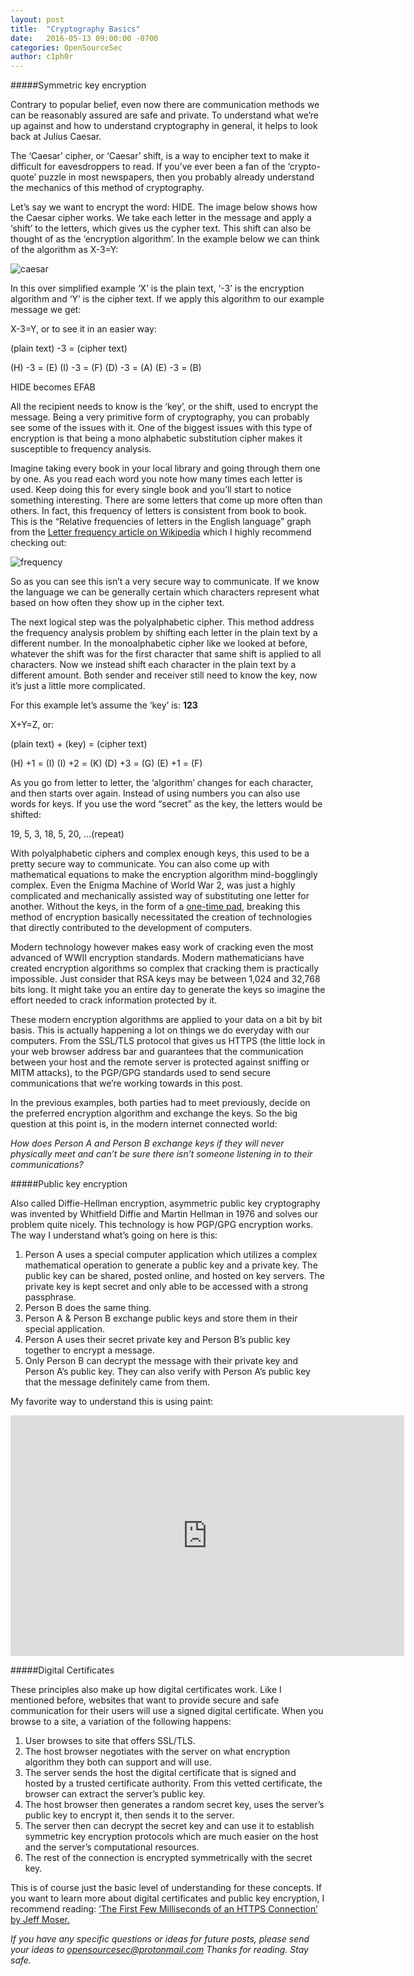 ```yaml
---
layout: post
title:  "Cryptography Basics"
date:   2016-05-13 09:00:00 -0700
categories: OpenSourceSec
author: c1ph0r
---
```

#####Symmetric key encryption

Contrary to popular belief, even now there are communication methods we can be reasonably assured are safe and private. To understand what we’re up against and how to understand cryptography in general, it helps to look back at Julius Caesar.

The ‘Caesar’ cipher, or ‘Caesar’ shift, is a way to encipher text to make it difficult for eavesdroppers to read. If you’ve ever been a fan of the ‘crypto-quote’ puzzle in most newspapers, then you probably already understand the mechanics of this method of cryptography.

Let’s say we want to encrypt the word: HIDE. The image below shows how the Caesar cipher works. We take each letter in the message and apply a ‘shift’ to the letters, which gives us the cypher text. This shift can also be thought of as the ‘encryption algorithm’. In the example below we can think of the algorithm as X-3=Y:

![caesar](https://upload.wikimedia.org/wikipedia/commons/thumb/4/4a/Caesar_cipher_left_shift_of_3.svg/800px-Caesar_cipher_left_shift_of_3.svg.png)

In this over simplified example ‘X’ is the plain text, ‘-3’ is the encryption algorithm and ‘Y’ is the cipher text. If we apply this algorithm to our example message we get:

X-3=Y, or to see it in an easier way:

(plain text) -3 = (cipher text)

(H) -3 = (E)
(I)   -3 = (F)
(D) -3 = (A)
(E) -3 = (B)

HIDE becomes EFAB

All the recipient needs to know is the ‘key’, or the shift, used to encrypt the message. Being a very primitive form of cryptography, you can probably see some of the issues with it. One of the biggest issues with this type of encryption is that being a mono alphabetic substitution cipher makes it susceptible to frequency analysis.

Imagine taking every book in your local library and going through them one by one. As you read each word you note how many times each letter is used. Keep doing this for every single book and you’ll start to notice something interesting. There are some letters that come up more often than others. In fact, this frequency of letters is consistent from book to book. This is the “Relative frequencies of letters in the English language” graph from the [Letter frequency article on Wikipedia](https://en.wikipedia.org/wiki/Letter_frequency) which I highly recommend checking out:

![frequency](https://upload.wikimedia.org/wikipedia/commons/thumb/d/d5/English_letter_frequency_%28alphabetic%29.svg/600px-English_letter_frequency_%28alphabetic%29.svg.png)

So as you can see this isn’t a very secure way to communicate. If we know the language we can be generally certain which characters represent what based on how often they show up in the cipher text.

The next logical step was the polyalphabetic cipher. This method address the frequency analysis problem by shifting each letter in the plain text by a different number. In the monoalphabetic cipher like we looked at before, whatever the shift was for the first character that same shift is applied to all characters. Now we instead shift each character in the plain text by a different amount. Both sender and receiver still need to know the key, now it’s just a little more complicated.

For this example let’s assume the ‘key’ is: **123**

X+Y=Z, or:

(plain text) + (key) = (cipher text)

(H)  +1 =   (I)
(I)    +2 =  (K)
(D)  +3 =  (G)
(E)  +1 =   (F)

As you go from letter to letter, the ‘algorithm’ changes for each character, and then starts over again. Instead of using numbers you can also use words for keys. If you use the word “secret” as the key, the letters would be shifted: 

19, 5, 3, 18, 5, 20, …(repeat)

With polyalphabetic ciphers and complex enough keys, this used to be a pretty secure way to communicate. You can also come up with mathematical equations to make the encryption algorithm mind-bogglingly complex. Even the Enigma Machine of World War 2, was just a highly complicated and mechanically assisted way of substituting one letter for another. Without the keys, in the form of a [one-time pad](https://en.wikipedia.org/wiki/One-time_pad), breaking this method of encryption basically necessitated the creation of technologies that directly contributed to the development of computers.

Modern technology however makes easy work of cracking even the most advanced of WWII encryption standards. Modern mathematicians have created encryption algorithms so complex that cracking them is practically impossible. Just consider that RSA keys may be between 1,024 and 32,768 bits long. It might take you an entire day to generate the keys so imagine the effort needed to crack information protected by it.

These modern encryption algorithms are applied to your data on a bit by bit basis. This is actually happening a lot on things we do everyday with our computers. From the SSL/TLS protocol that gives us HTTPS (the little lock in your web browser address bar and guarantees that the communication between your host and the remote server is protected against sniffing or MITM attacks), to the PGP/GPG standards used to send secure communications that we’re working towards in this post.

In the previous examples, both parties had to meet previously, decide on the preferred encryption algorithm and exchange the keys. So the big question at this point is, in the modern internet connected world:

*How does Person A and Person B exchange keys if they will never physically meet and can’t be sure there isn’t someone listening in to their communications?*

#####Public key encryption

Also called Diffie-Hellman encryption, asymmetric public key cryptography was invented by Whitfield Diffie and Martin Hellman in 1976 and solves our problem quite nicely. This technology is how PGP/GPG encryption works. The way I understand what’s going on here is this:

    
1. Person A uses a special computer application which utilizes a complex mathematical operation to generate a public key and a private key. The public key can be shared, posted online, and hosted on key servers. The private key is kept secret and only able to be accessed with a strong passphrase.
2. Person B does the same thing.
3. Person A & Person B exchange public keys and store them in their special application.
4. Person A uses their secret private key and Person B’s public key together to encrypt a message.
5. Only Person B can decrypt the message with their private key and Person A’s public key. They can also verify with Person A’s public key that the message definitely came from them.

My favorite way to understand this is using paint:

<iframe width="630" height="385" src="https://www.youtube.com/embed/3QnD2c4Xovk" frameborder="0" allowfullscreen></iframe>


#####Digital Certificates

These principles also make up how digital certificates work. Like I mentioned before, websites that want to provide secure and safe communication for their users will use a signed digital certificate. When you browse to a site, a variation of the following happens:

1. User browses to site that offers SSL/TLS.
2. The host browser negotiates with the server on what encryption algorithm they both can support and will use.
3. The server sends the host the digital certificate that is signed and hosted by a trusted certificate authority. From this vetted certificate, the browser can extract the server’s public key.
4. The host browser then generates a random secret key, uses the server’s public key to encrypt it, then sends it to the server.
5. The server then can decrypt the secret key and can use it to establish symmetric key encryption protocols which are much easier on the host and the server’s computational resources.
6. The rest of the connection is encrypted symmetrically with the secret key.

This is of course just the basic level of understanding for these concepts. If you want to learn more about digital certificates and public key encryption, I recommend reading: [‘The First Few Milliseconds of an HTTPS Connection’ by Jeff Moser.](http://www.moserware.com/2009/06/first-few-milliseconds-of-https.html)

 
*If you have any specific questions or ideas for future posts, please send your ideas to opensourcesec@protonmail.com*
*Thanks for reading. Stay safe.*

